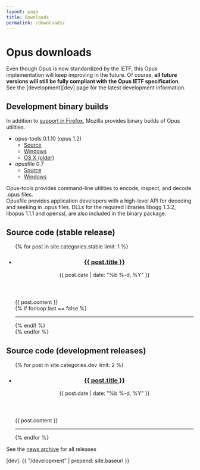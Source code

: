 ```yaml
---
layout: page
title: Downloads
permalink: /downloads/
---
```


# Opus downloads

Even though Opus is now standardized by the IETF, this Opus implementation will keep improving in the future.
Of course, __all future versions will still be fully compliant with the Opus IETF specification__.  
See the [development][dev] page for the latest development information.

## Development binary builds

In addition to [support in Firefox][ff_opus], Mozilla provides binary builds of Opus utilities.

<ul class="download-list">
  <li>opus-tools <span>0.1.10 (opus 1.2)</span>
    <ul>
      <li><a href="https://archive.mozilla.org/pub/opus/opus-tools-0.1.10.tar.gz">Source</a></li>
      <li><a href="https://archive.mozilla.org/pub/opus/win64/opus-tools-0.1.10-win64.zip">Windows</a></li>
      <li><a href="https://archive.mozilla.org/pub/opus/macos/opus-tools-0.1.9-macos.tar.gz">OS X (older)</a></li>
    </ul>
  </li>
  <li>opusfile <span>0.7</span>
    <ul>
      <li><a href="https://archive.mozilla.org/pub/opus/opusfile-0.7.tar.gz">Source</a></li>
      <li><a href="https://archive.mozilla.org/pub/opus/win32/opusfile-0.7-win32.zip">Windows</a></li>
    </ul>
  </li>
</ul>

Opus-tools provides command-line utilities to encode, inspect, and decode .opus files.  
Opusfile provides application developers with a high-level API for decoding and seeking in .opus files. DLLs for the
required libraries libogg 1.3.2, libopus 1.1.1 and openssl, are also included in the binary package.



## Source code (stable release)

<ul class="post-list">
  {% for post in site.categories.stable limit: 1 %}
  <li>
    <article>
      <header>
        <h3 class="post-head"><a class="post-link" href="{{ post.url | prepend: site.baseurl }}">{{ post.title }}</a></h3>
        <span class="post-meta">{{ post.date | date: "%b %-d, %Y" }}</span>
      </header>
      {{ post.content }}
    </article>
    {% if forloop.last == false %}<hr />{% endif %}
  </li>
  {% endfor %}
</ul>

## Source code (development releases)

<ul class="post-list">
  {% for post in site.categories.dev limit: 2 %}
  <li>
    <article>
      <header>
        <h3 class="post-head"><a class="post-link" href="{{ post.url | prepend: site.baseurl }}">{{ post.title }}</a></h3>
        <span class="post-meta">{{ post.date | date: "%b %-d, %Y" }}</span>
      </header>
      {{ post.content }}
    </article>
    <hr />
  </li>
  {% endfor %}
</ul>

<p>See the <a href="{{ "/news" | prepend: site.baseurl }}">news archive</a> for all releases</p>

[ff_opus]: https://developer.mozilla.org/En/Media_formats_supported_by_the_audio_and_video_elements#Ogg_Opus
[dev]: {{ "/development" | prepend: site.baseurl }}
